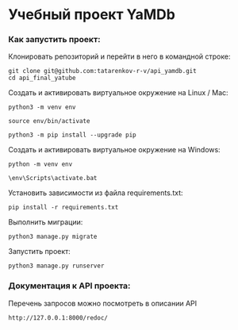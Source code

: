 # Учебный проект YaMDb

### Как запустить проект:

Клонировать репозиторий и перейти в него в командной строке:

```
git clone git@github.com:tatarenkov-r-v/api_yamdb.git
cd api_final_yatube
```

Cоздать и активировать виртуальное окружение на Linux / Mac:

```
python3 -m venv env
```

```
source env/bin/activate
```

```
python3 -m pip install --upgrade pip
```

Cоздать и активировать виртуальное окружение на Windows:

```
python -m venv env
```
```
\env\Scripts\activate.bat
```
Установить зависимости из файла requirements.txt:

```
pip install -r requirements.txt
```

Выполнить миграции:

```
python3 manage.py migrate
```

Запустить проект:

```
python3 manage.py runserver

```

### Документация к API проекта:

Перечень запросов можно посмотреть в описании API

```
http://127.0.0.1:8000/redoc/
```